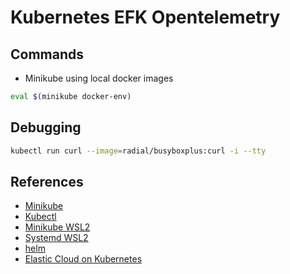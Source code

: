 # Kubernetes EFK Opentelemetry

## Commands

- Minikube using local docker images

```bash
eval $(minikube docker-env)
```

## Debugging

```bash
kubectl run curl --image=radial/busyboxplus:curl -i --tty
```

## References

- [Minikube](https://minikube.sigs.k8s.io/docs/start/)
- [Kubectl](https://kubernetes.io/docs/tasks/tools/install-kubectl-linux/)
- [Minikube WSL2](https://www.virtualizationhowto.com/2021/11/install-minikube-in-wsl-2-with-kubectl-and-helm/)
- [Systemd WSL2](https://devblogs.microsoft.com/commandline/systemd-support-is-now-available-in-wsl/)
- [helm](https://helm.sh/docs/intro/install/)
- [Elastic Cloud on Kubernetes](https://www.elastic.co/guide/en/cloud-on-k8s/current/k8s-quickstart.html)
